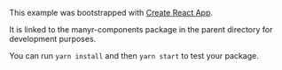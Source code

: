 This example was bootstrapped with [Create React App](https://github.com/facebook/create-react-app).

It is linked to the manyr-components package in the parent directory for development purposes.

You can run `yarn install` and then `yarn start` to test your package.
